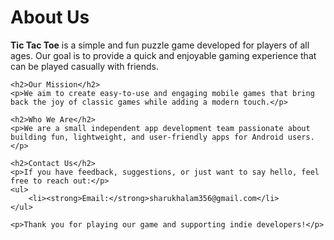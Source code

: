 
<!DOCTYPE html>
<html lang="en">
<head>
    <meta charset="UTF-8">
    <title>About Us - Tic Tac Toe Game</title>
</head>
<body>
    <h1>About Us</h1>
    <p><strong>Tic Tac Toe</strong> is a simple and fun puzzle game developed for players of all ages. Our goal is to provide a quick and enjoyable gaming experience that can be played casually with friends.</p>

    <h2>Our Mission</h2>
    <p>We aim to create easy-to-use and engaging mobile games that bring back the joy of classic games while adding a modern touch.</p>

    <h2>Who We Are</h2>
    <p>We are a small independent app development team passionate about building fun, lightweight, and user-friendly apps for Android users.</p>

    <h2>Contact Us</h2>
    <p>If you have feedback, suggestions, or just want to say hello, feel free to reach out:</p>
    <ul>
        <li><strong>Email:</strong>sharukhalam356@gmail.com</li>
    </ul>

    <p>Thank you for playing our game and supporting indie developers!</p>
</body>
</html>
